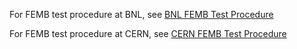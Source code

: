 For FEMB test procedure at BNL, see [BNL FEMB Test Procedure](bnl_femb_proc.pdf)

For FEMB test procedure at CERN, see [CERN FEMB Test Procedure](cern_femb_proc.pdf)